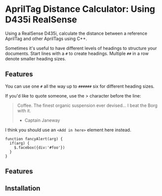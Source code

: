 # AprilTag Distance Calculator: Using D435i RealSense
Using a RealSense D435i, calculate the distance between a reference AprilTag and other AprilTags using C++.


Sometimes it's useful to have different levels of headings to structure your documents. Start lines with a `#` to create headings. Multiple `##` in a row denote smaller heading sizes.

## Features

You can use one `#` all the way up to `######` six for different heading sizes.

If you'd like to quote someone, use the > character before the line:

> Coffee. The finest organic suspension ever devised... I beat the Borg with it.
> - Captain Janeway

I think you should use an
`<Add in here>` element here instead.

    function fancyAlert(arg) {
      if(arg) {
        $.facebox({div:'#foo'})
      }
    }

## Features

## Installation
